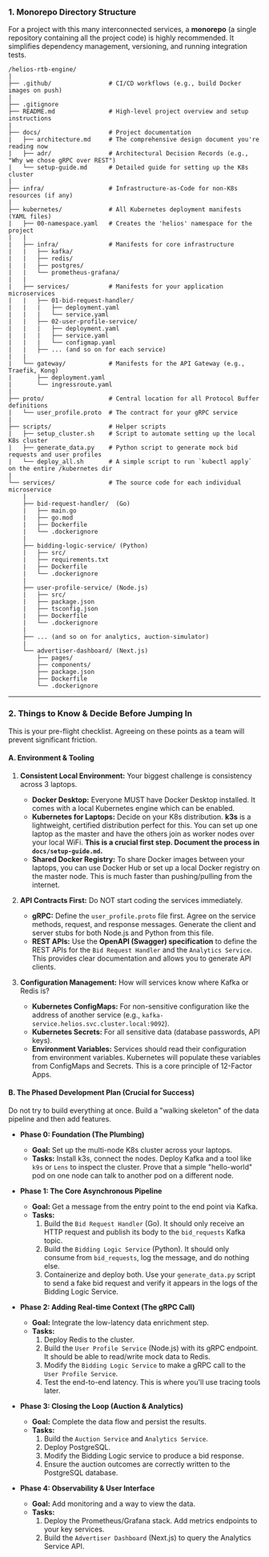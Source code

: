 ### 1. Monorepo Directory Structure

For a project with this many interconnected services, a **monorepo** (a single repository containing all the project code) is highly recommended. It simplifies dependency management, versioning, and running integration tests.

```
/helios-rtb-engine/
|
├── .github/                # CI/CD workflows (e.g., build Docker images on push)
|
├── .gitignore
├── README.md               # High-level project overview and setup instructions
|
├── docs/                   # Project documentation
|   ├── architecture.md     # The comprehensive design document you're reading now
|   ├── adr/                # Architectural Decision Records (e.g., "Why we chose gRPC over REST")
|   └── setup-guide.md      # Detailed guide for setting up the K8s cluster
|
├── infra/                  # Infrastructure-as-Code for non-K8s resources (if any)
|
├── kubernetes/             # All Kubernetes deployment manifests (YAML files)
|   ├── 00-namespace.yaml   # Creates the 'helios' namespace for the project
|   |
|   ├── infra/              # Manifests for core infrastructure
|   |   ├── kafka/
|   |   ├── redis/
|   |   ├── postgres/
|   |   └── prometheus-grafana/
|   |
|   ├── services/           # Manifests for your application microservices
|   |   ├── 01-bid-request-handler/
|   |   |   ├── deployment.yaml
|   |   |   └── service.yaml
|   |   ├── 02-user-profile-service/
|   |   |   ├── deployment.yaml
|   |   |   ├── service.yaml
|   |   |   └── configmap.yaml
|   |   ├── ... (and so on for each service)
|   |
|   └── gateway/            # Manifests for the API Gateway (e.g., Traefik, Kong)
|       ├── deployment.yaml
|       └── ingressroute.yaml
|
├── proto/                  # Central location for all Protocol Buffer definitions
|   └── user_profile.proto  # The contract for your gRPC service
|
├── scripts/                # Helper scripts
|   ├── setup_cluster.sh    # Script to automate setting up the local K8s cluster
|   ├── generate_data.py    # Python script to generate mock bid requests and user profiles
|   └── deploy_all.sh       # A simple script to run `kubectl apply` on the entire /kubernetes dir
|
└── services/               # The source code for each individual microservice
    |
    ├── bid-request-handler/  (Go)
    |   ├── main.go
    |   ├── go.mod
    |   ├── Dockerfile
    |   └── .dockerignore
    |
    ├── bidding-logic-service/ (Python)
    |   ├── src/
    |   ├── requirements.txt
    |   ├── Dockerfile
    |   └── .dockerignore
    |
    ├── user-profile-service/ (Node.js)
    |   ├── src/
    |   ├── package.json
    |   ├── tsconfig.json
    |   ├── Dockerfile
    |   └── .dockerignore
    |
    ├── ... (and so on for analytics, auction-simulator)
    |
    └── advertiser-dashboard/ (Next.js)
        ├── pages/
        ├── components/
        ├── package.json
        ├── Dockerfile
        └── .dockerignore
```

---

### 2. Things to Know & Decide Before Jumping In

This is your pre-flight checklist. Agreeing on these points as a team will prevent significant friction.

#### A. Environment & Tooling

1.  **Consistent Local Environment:** Your biggest challenge is consistency across 3 laptops.
    *   **Docker Desktop:** Everyone MUST have Docker Desktop installed. It comes with a local Kubernetes engine which can be enabled.
    *   **Kubernetes for Laptops:** Decide on your K8s distribution. **k3s** is a lightweight, certified distribution perfect for this. You can set up one laptop as the master and have the others join as worker nodes over your local WiFi. **This is a crucial first step. Document the process in `docs/setup-guide.md`.**
    *   **Shared Docker Registry:** To share Docker images between your laptops, you can use Docker Hub or set up a local Docker registry on the master node. This is much faster than pushing/pulling from the internet.

2.  **API Contracts First:** Do NOT start coding the services immediately.
    *   **gRPC:** Define the `user_profile.proto` file first. Agree on the service methods, request, and response messages. Generate the client and server stubs for both Node.js and Python from this file.
    *   **REST APIs:** Use the **OpenAPI (Swagger) specification** to define the REST APIs for the `Bid Request Handler` and the `Analytics Service`. This provides clear documentation and allows you to generate API clients.

3.  **Configuration Management:** How will services know where Kafka or Redis is?
    *   **Kubernetes ConfigMaps:** For non-sensitive configuration like the address of another service (e.g., `kafka-service.helios.svc.cluster.local:9092`).
    *   **Kubernetes Secrets:** For all sensitive data (database passwords, API keys).
    *   **Environment Variables:** Services should read their configuration from environment variables. Kubernetes will populate these variables from ConfigMaps and Secrets. This is a core principle of 12-Factor Apps.

#### B. The Phased Development Plan (Crucial for Success)

Do not try to build everything at once. Build a "walking skeleton" of the data pipeline and then add features.

*   **Phase 0: Foundation (The Plumbing)**
    *   **Goal:** Set up the multi-node K8s cluster across your laptops.
    *   **Tasks:** Install k3s, connect the nodes. Deploy Kafka and a tool like `k9s` or `Lens` to inspect the cluster. Prove that a simple "hello-world" pod on one node can talk to another pod on a different node.

*   **Phase 1: The Core Asynchronous Pipeline**
    *   **Goal:** Get a message from the entry point to the end point via Kafka.
    *   **Tasks:**
        1.  Build the `Bid Request Handler` (Go). It should only receive an HTTP request and publish its body to the `bid_requests` Kafka topic.
        2.  Build the `Bidding Logic Service` (Python). It should only consume from `bid_requests`, log the message, and do nothing else.
        3.  Containerize and deploy both. Use your `generate_data.py` script to send a fake bid request and verify it appears in the logs of the Bidding Logic Service.

*   **Phase 2: Adding Real-time Context (The gRPC Call)**
    *   **Goal:** Integrate the low-latency data enrichment step.
    *   **Tasks:**
        1.  Deploy Redis to the cluster.
        2.  Build the `User Profile Service` (Node.js) with its gRPC endpoint. It should be able to read/write mock data to Redis.
        3.  Modify the `Bidding Logic Service` to make a gRPC call to the `User Profile Service`.
        4.  Test the end-to-end latency. This is where you'll use tracing tools later.

*   **Phase 3: Closing the Loop (Auction & Analytics)**
    *   **Goal:** Complete the data flow and persist the results.
    *   **Tasks:**
        1.  Build the `Auction Service` and `Analytics Service`.
        2.  Deploy PostgreSQL.
        3.  Modify the Bidding Logic service to produce a bid response.
        4.  Ensure the auction outcomes are correctly written to the PostgreSQL database.

*   **Phase 4: Observability & User Interface**
    *   **Goal:** Add monitoring and a way to view the data.
    *   **Tasks:**
        1.  Deploy the Prometheus/Grafana stack. Add metrics endpoints to your key services.
        2.  Build the `Advertiser Dashboard` (Next.js) to query the Analytics Service API.
